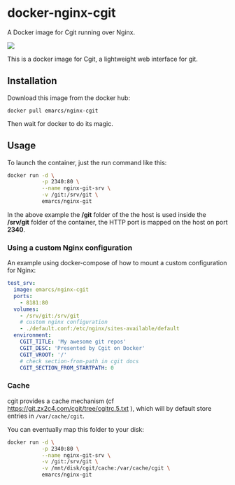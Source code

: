 # docker-nginx-cgit

A Docker image for Cgit running over Nginx.

[![](https://images.microbadger.com/badges/version/emarcs/nginx-cgit.svg)](http://microbadger.com/images/emarcs/nginx-cgit "Get your own version badge on microbadger.com")

This is a docker image for Cgit, a lightweight web interface for git.

## Installation

Download this image from the docker hub:

```shell
docker pull emarcs/nginx-cgit
```

Then wait for docker to do its magic.

## Usage

To launch the container, just the run command like this:

```sh
docker run -d \
           -p 2340:80 \
           --name nginx-git-srv \
           -v /git:/srv/git \
           emarcs/nginx-git
```

In the above example the **/git** folder of the the host
is used inside the **/srv/git** folder of the container,
the HTTP port is mapped on the host on port **2340**.

### Using a custom Nginx configuration

An example using docker-compose of how to mount a custom
configuration for Nginx:

```yml
test_srv:
  image: emarcs/nginx-cgit
  ports:
    - 8181:80
  volumes:
    - /srv/git:/srv/git
    # custom nginx configuration
    - ./default.conf:/etc/nginx/sites-available/default
  environment:
    CGIT_TITLE: 'My awesome git repos'
    CGIT_DESC: 'Presented by Cgit on Docker'
    CGIT_VROOT: '/'
    # check section-from-path in cgit docs
    CGIT_SECTION_FROM_STARTPATH: 0
```

### Cache

cgit provides a cache mechanism (cf https://git.zx2c4.com/cgit/tree/cgitrc.5.txt ), which will
by default store entries in `/var/cache/cgit`.

You can eventually map this folder to your disk:
```sh
docker run -d \
           -p 2340:80 \
           --name nginx-git-srv \
           -v /git:/srv/git \
           -v /mnt/disk/cgit/cache:/var/cache/cgit \
           emarcs/nginx-git
```

